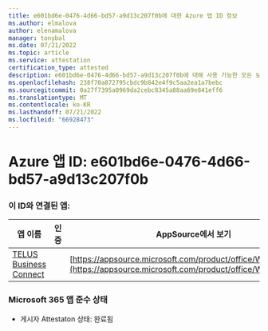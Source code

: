 ```yaml
---
title: e601bd6e-0476-4d66-bd57-a9d13c207f0b에 대한 Azure 앱 ID 정보
ms.author: elmalova
author: elenamalova
manager: tonybal
ms.date: 07/21/2022
ms.topic: article
ms.service: attestation
certification_type: attested
description: e601bd6e-0476-4d66-bd57-a9d13c207f0b에 대해 사용 가능한 모든 보안 및 규정 준수 정보입니다.
ms.openlocfilehash: 238f70a872795cbdc9b842e4f9c5aa2ea1a7bebc
ms.sourcegitcommit: 0a27f7395a0969da2cebc8345a88aa69e841eff6
ms.translationtype: MT
ms.contentlocale: ko-KR
ms.lasthandoff: 07/21/2022
ms.locfileid: "66928473"
---
```

# <a name="azure-app-id-e601bd6e-0476-4d66-bd57-a9d13c207f0b"></a>Azure 앱 ID: e601bd6e-0476-4d66-bd57-a9d13c207f0b


### <a name="apps-associated-with-this-id"></a>이 ID와 연결된 앱:
| **앱 이름** | **인증** | **AppSource에서 보기** |
|--------------|---------------|-----------------------|
| [TELUS Business Connect](../forward/WA200002300.md) |  | [https://appsource.microsoft.com/product/office/WA200002300](https://appsource.microsoft.com/product/office/WA200002300) |

### <a name="microsoft-365-app-compliance-status"></a>Microsoft 365 앱 준수 상태
- 게시자 Attestaton 상태: 완료됨
